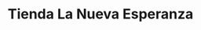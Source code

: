 ---
title: "Tienda La Nueva Esperanza"
url: /suchitoto/tienda-la-nueva-esperanza/
shop: comodidad
---